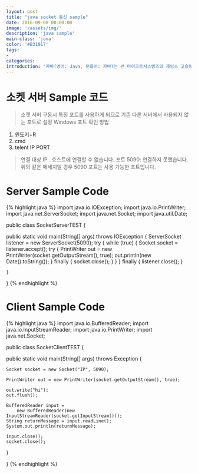 ```yaml
---
layout: post
title: "java socket 통신 sample"
date: 2016-09-08 00:00:00
image: '/assets/img/'
description: 'java sample'
main-class: 'java'
color: '#B31917'
tags:
- 
categories:
introduction: "자바(영어: Java, 문화어: 쟈바)는 썬 마이크로시스템즈의 제임스 고슬링(James Gosling)과 다른 연구원들이 개발한 객체 지향적 프로그래밍 언어이며, 썬 마이크로시스템즈에서 무료로 제공하고 있다"
---
```


# 소켓 서버 Sample 코드 

> 소켓 서버 구동시 특정 포트를 사용하게 되므로 기존 다른 서버에서 사용되지 않는 포트로 설정
> Windows 포트 확인 방법

1. 윈도키+R
2. cmd
3. telent IP PORT

> 연결 대상 IP...호스트에 연결할 수 없습니다. 포트 5090: 연결하지 못했습니다. <br/>
> 위와 같은 메세지일 경우 5090 포트는 사용 가능한 포트입니다.

# Server Sample Code

{% highlight java %}
import java.io.IOException;
import java.io.PrintWriter;
import java.net.ServerSocket;
import java.net.Socket;
import java.util.Date;

public class SocketServerTEST {

  public static void main(String[] args) throws IOException {
    ServerSocket listener = new ServerSocket(5090);
    try {
        while (true) {
            Socket socket = listener.accept();
            try {
                PrintWriter out =
                    new PrintWriter(socket.getOutputStream(), true);
                out.println(new Date().toString());
            } finally {
                socket.close();
            }
        }
    }
    finally {
        listener.close();
    }
	
	} 
}
{% endhighlight %}


# Client Sample Code

{% highlight java %}
import java.io.BufferedReader;
import java.io.InputStreamReader;
import java.io.PrintWriter;
import java.net.Socket;

public class SocketClientTEST {
  
  public static void main(String[] args) throws Exception {
    
    Socket socket = new Socket("IP", 5090);
    
    PrintWriter out = new PrintWriter(socket.getOutputStream(), true);
    
    out.write("hi");
    out.flush();
    
    BufferedReader input =
        new BufferedReader(new InputStreamReader(socket.getInputStream()));
    String returnMessage = input.readLine();
    System.out.println(returnMessage);
    
    input.close();
    socket.close();
    
  }
  
}
{% endhighlight %}
	


